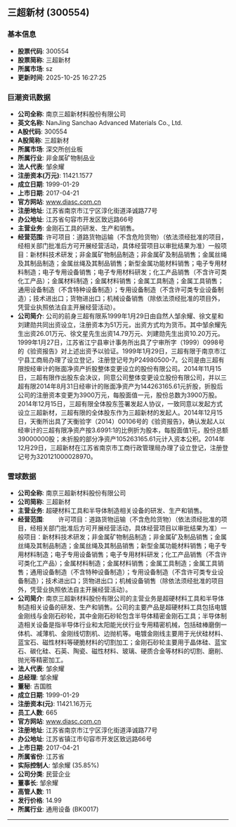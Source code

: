 ## 三超新材 (300554)

### 基本信息

- **股票代码**: 300554
- **股票简称**: 三超新材
- **所属市场**: sz
- **更新时间**: 2025-10-25 16:27:25

### 巨潮资讯数据

- **公司全称**: 南京三超新材料股份有限公司
- **英文名称**: NanJing Sanchao Advanced Materials Co., Ltd.
- **A股代码**: 300554
- **A股简称**: 三超新材
- **所属市场**: 深交所创业板
- **所属行业**: 非金属矿物制品业
- **法人代表**: 邹余耀
- **注册资本(万元)**: 11421.1577
- **成立日期**: 1999-01-29
- **上市日期**: 2017-04-21
- **官方网站**: www.diasc.com.cn
- **注册地址**: 江苏省南京市江宁区淳化街道泽诚路77号
- **办公地址**: 江苏省句容市开发区致远路66号
- **主营业务**: 金刚石工具的研发、生产和销售。
- **经营范围**: 许可项目：道路货物运输（不含危险货物）（依法须经批准的项目，经相关部门批准后方可开展经营活动，具体经营项目以审批结果为准）一般项目：新材料技术研发；非金属矿物制品制造；非金属矿及制品销售；金属丝绳及其制品制造；金属丝绳及其制品销售；新型金属功能材料销售；电子专用材料制造；电子专用设备销售；电子专用材料研发；化工产品销售（不含许可类化工产品）；金属材料制造；金属材料销售；金属工具制造；金属工具销售；通用设备制造（不含特种设备制造）；专用设备制造（不含许可类专业设备制造）；技术进出口；货物进出口；机械设备销售（除依法须经批准的项目外，凭营业执照依法自主开展经营活动）。
- **公司简介**: 公司的前身三超有限系1999年1月29日由自然人邹余耀、徐文星和刘建勋共同出资设立，注册资本为51万元，出资方式均为货币。其中邹余耀先生出资26.01万元、徐文星先生出资14.79万元、刘建勋先生出资10.20万元。1999年1月27日，江苏省江宁县审计事务所出具了宁审所字（1999）0998号的《验资报告》对上述出资予以验证。1999年1月29日，三超有限于南京市江宁县工商局办理了设立登记，注册登记号为P24980500-7。公司是由三超有限按经审计的账面净资产折股整体变更设立的股份有限公司。2014年11月15日，三超有限作出股东会决议，同意公司整体变更设立股份有限公司，并以三超有限2014年8月31日经审计的账面净资产为144263165.61元折股，折股后公司的注册资本变更为3900万元，每股面值一元，股份总数为3900万股。2014年12月15日，三超有限全体股东签署发起人协议，一致同意以发起方式设立三超新材，三超有限的全体股东作为三超新材的发起人。2014年12月15日，天衡所出具了天衡验字（2014）00106号的《验资报告》，确认发起人以经审计的三超有限净资产按3.6991:1的比例折为股本，每股面值1元，股份总额39000000股；未折股的部分净资产105263165.61元计入资本公积。2014年12月29日，三超新材在江苏省南京市工商行政管理局办理了设立登记，注册登记号为320121000028970。

### 雪球数据

- **公司全称**: 南京三超新材料股份有限公司
- **公司简称**: 三超新材
- **主营业务**: 超硬材料工具和半导体制造相关设备的研发、生产和销售。
- **经营范围**: 　　许可项目：道路货物运输（不含危险货物）（依法须经批准的项目，经相关部门批准后方可开展经营活动，具体经营项目以审批结果为准）一般项目：新材料技术研发；非金属矿物制品制造；非金属矿及制品销售；金属丝绳及其制品制造；金属丝绳及其制品销售；新型金属功能材料销售；电子专用材料制造；电子专用设备销售；电子专用材料研发；化工产品销售（不含许可类化工产品）；金属材料制造；金属材料销售；金属工具制造；金属工具销售；通用设备制造（不含特种设备制造）；专用设备制造（不含许可类专业设备制造）；技术进出口；货物进出口；机械设备销售（除依法须经批准的项目外，凭营业执照依法自主开展经营活动）。
- **公司简介**: 南京三超新材料股份有限公司的主营业务是超硬材料工具和半导体制造相关设备的研发、生产和销售。公司的主要产品是超硬材料工具包括电镀金刚线与金刚石砂轮，其中金刚石砂轮包含半导体精密金刚石工具；半导体制造相关设备是指半导体行业和太阳能光伏行业专用精密机械，包括硅棒磨倒一体机、减薄机、金刚线切割机、边抛机等。电镀金刚线主要用于光伏硅材料、蓝宝石、磁性材料等硬脆材料的切割加工；金刚石砂轮主要用于晶体硅、蓝宝石、碳化硅、石英、陶瓷、磁性材料、玻璃、硬质合金等材料的切割、磨削、抛光等精密加工。
- **法人代表**: 邹余耀
- **总经理**: 邹余耀
- **董秘**: 吉国胜
- **成立日期**: 1999-01-29
- **注册资本(元)**: 11421.16万元
- **员工人数**: 665
- **官方网站**: www.diasc.com.cn
- **注册地址**: 江苏省南京市江宁区淳化街道泽诚路77号
- **办公地址**: 江苏省镇江市句容市开发区致远路66号
- **上市日期**: 2017-04-21
- **所属省份**: 江苏省
- **实际控制人**: 邹余耀 (35.85%)
- **公司分类**: 民营企业
- **董事长**: 邹余耀
- **高管人数**: 11
- **发行价格**: 14.99
- **所属行业**: 通用设备 (BK0017)

---